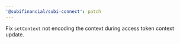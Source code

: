 ```yaml
---
'@subifinancial/subi-connect': patch
---
```


Fix `setContext` not encoding the context during access token context update.
